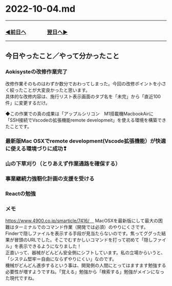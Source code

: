# 2022-10-04.md
  
---

### [◀️前日へ](https://github.com/yuasys/chatty-journal/blob/main/2022/10/2022-10-03.md)&emsp;&emsp;&emsp;&emsp;[翌日へ▶️](https://github.com/yuasys/chatty-journal/blob/main/2022/10/2022-10-05.md)

---

## 今日やったこと／やって分かったこと

### Aokisysteの改修作業完了

改修作業そのものはわずか数分でおわってしまった。今回の改修ポイントを小さく絞ったことが大変良かったと思います。  
具体的な改修内容は、施行リスト表示画面のタブ名を「未完」から「直近100件」に変更するだけ。

◆この作業での真の成果は「アップルシリコン　M1搭載機MacbookAirに「SSH接続でVscodeの拡張機能remote developmeit」を使える環境を構築できたことです。  

### 最新版Mac OSXでremote development(Vscode拡張機能）が快適に使える環境づりに成功❢

### 山の下草刈り（とりあえず作業通路を確保する）

### 事業継続力強靭化計画の支援を受ける

### Reactの勉強

### メモ

https://www.4900.co.jp/smarticle/7416/　  MacOSXを最新版にして最大の困難はターミナルでのコマンド作業（開発では必須）のやりにくさです。  
Finderで隠しファイルを表示する手段が見当たらないのです。焦ってググった結果が冒頭のURLでした。そこでむすかしいコマンドを打って初めて「隠しファイル」を表示できるようになりました！  
正直いって、器械がどんどん安全側にシフトしています。私の立場からいうと、「システム堅牢＝自由にならずやりにくい」なのです。  
機械がどんどん進歩するという事は、開発側の人間にとってはますます勉強する必要性が増すようですね。「覚える」勉強から「検索する」勉強がメインになった現代ですね。
